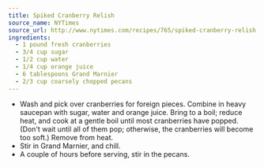```yaml
---
title: Spiked Cranberry Relish
source_name: NYTimes
source_url: http://www.nytimes.com/recipes/765/spiked-cranberry-relish.html
ingredients:
  - 1 pound fresh cranberries
  - 3/4 cup sugar
  - 1/2 cup water
  - 1/4 cup orange juice
  - 6 tablespoons Grand Marnier
  - 2/3 cup coarsely chopped pecans
---
```


* Wash and pick over cranberries for foreign pieces. Combine in heavy saucepan with sugar, water and orange juice. Bring to a boil; reduce heat, and cook at a gentle boil until most cranberries have popped. (Don't wait until all of them pop; otherwise, the cranberries will become too soft.) Remove from heat.
* Stir in Grand Marnier, and chill.
* A couple of hours before serving, stir in the pecans.
